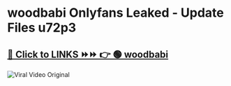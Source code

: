 
 # woodbabi Onlyfans Leaked - Update Files u72p3

## <h2><a href="https://clipsfans.com/woodbabi&ref=git">🔗 Click to LINKS ⏩⏩ 👉 🟢 woodbabi </a></h2>

<a href="https://clipsfans.com/woodbabi&ref=git" rel="nofollow" data-target="animated-image.originalLink"><img src="https://i.ibb.co.com/xMMVF88/686577567.gif" alt="Viral Video Original" style="max-width: 100%; display: inline-block;" data-target="animated-image.originalImage"></a>

